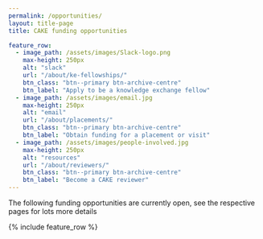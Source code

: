 ```yaml
---
permalink: /opportunities/
layout: title-page
title: CAKE funding opportunities

feature_row:
  - image_path: /assets/images/Slack-logo.png
    max-height: 250px
    alt: "slack"    
    url: "/about/ke-fellowships/"
    btn_class: "btn--primary btn-archive-centre"
    btn_label: "Apply to be a knowledge exchange fellow"
  - image_path: /assets/images/email.jpg
    max-height: 250px
    alt: "email"    
    url: "/about/placements/"
    btn_class: "btn--primary btn-archive-centre"
    btn_label: "Obtain funding for a placement or visit"
  - image_path: /assets/images/people-involved.jpg
    max-height: 250px
    alt: "resources"   
    url: "/about/reviewers/"
    btn_class: "btn--primary btn-archive-centre"
    btn_label: "Become a CAKE reviewer"
---
```


The following funding opportunities are currently open, see the respective pages for lots more details

{% include feature_row %}    
